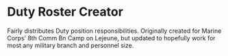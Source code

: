 # Duty Roster Creator
 Fairly distributes Duty position responsibilities. Originally created for Marine Corps’ 8th Comm Bn Camp on Lejeune, but updated to hopefully work for most any military branch and personnel size.
